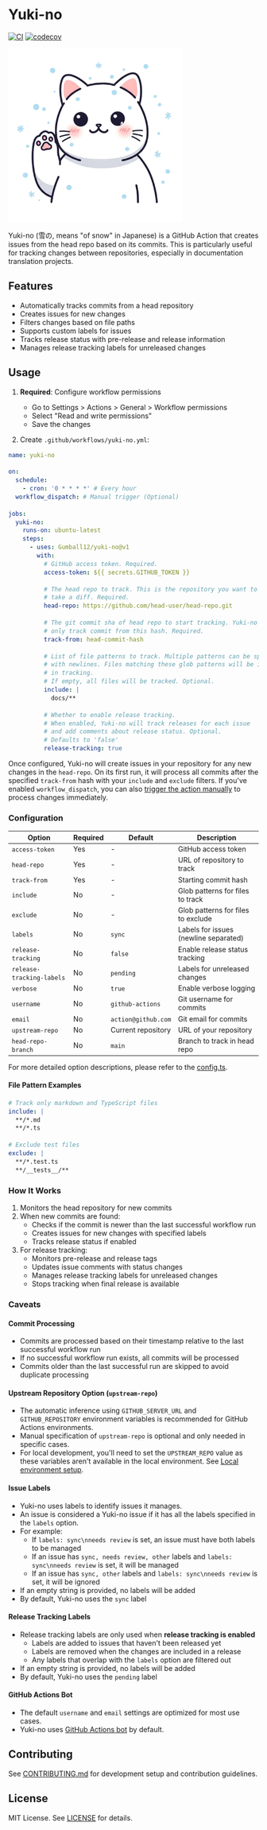 # Yuki-no

[![CI](https://github.com/Gumball12/yuki-no/actions/workflows/ci.yml/badge.svg)](https://github.com/Gumball12/yuki-no/actions/workflows/ci.yml) [![codecov](https://codecov.io/gh/Gumball12/yuki-no/graph/badge.svg?token=BffFcZn5Dn)](https://codecov.io/gh/Gumball12/yuki-no)

<img width="350" src="docs/logo.webp" title="logo" alt="logo">

Yuki-no (雪の, means "of snow" in Japanese) is a GitHub Action that creates issues from the head repo based on its commits. This is particularly useful for tracking changes between repositories, especially in documentation translation projects.

## Features

- Automatically tracks commits from a head repository
- Creates issues for new changes
- Filters changes based on file paths
- Supports custom labels for issues
- Tracks release status with pre-release and release information
- Manages release tracking labels for unreleased changes

## Usage

1. **Required**: Configure workflow permissions

   - Go to Settings > Actions > General > Workflow permissions
   - Select "Read and write permissions"
   - Save the changes

2. Create `.github/workflows/yuki-no.yml`:

```yml
name: yuki-no

on:
  schedule:
    - cron: '0 * * * *' # Every hour
  workflow_dispatch: # Manual trigger (Optional)

jobs:
  yuki-no:
    runs-on: ubuntu-latest
    steps:
      - uses: Gumball12/yuki-no@v1
        with:
          # GitHub access token. Required.
          access-token: ${{ secrets.GITHUB_TOKEN }}

          # The head repo to track. This is the repository you want to
          # take a diff. Required.
          head-repo: https://github.com/head-user/head-repo.git

          # The git commit sha of head repo to start tracking. Yuki-no will
          # only track commit from this hash. Required.
          track-from: head-commit-hash

          # List of file patterns to track. Multiple patterns can be specified
          # with newlines. Files matching these glob patterns will be included
          # in tracking.
          # If empty, all files will be tracked. Optional.
          include: |
            docs/**

          # Whether to enable release tracking.
          # When enabled, Yuki-no will track releases for each issue
          # and add comments about release status. Optional.
          # Defaults to 'false'
          release-tracking: true
```

Once configured, Yuki-no will create issues in your repository for any new changes in the `head-repo`. On its first run, it will process all commits after the specified `track-from` hash with your `include` and `exclude` filters. If you've enabled `workflow_dispatch`, you can also [trigger the action manually](https://docs.github.com/en/actions/managing-workflow-runs-and-deployments/managing-workflow-runs/manually-running-a-workflow) to process changes immediately.

### Configuration

| Option                    | Required | Default             | Description                           |
| ------------------------- | -------- | ------------------- | ------------------------------------- |
| `access-token`            | Yes      | -                   | GitHub access token                   |
| `head-repo`               | Yes      | -                   | URL of repository to track            |
| `track-from`              | Yes      | -                   | Starting commit hash                  |
| `include`                 | No       | -                   | Glob patterns for files to track      |
| `exclude`                 | No       | -                   | Glob patterns for files to exclude    |
| `labels`                  | No       | `sync`              | Labels for issues (newline separated) |
| `release-tracking`        | No       | `false`             | Enable release status tracking        |
| `release-tracking-labels` | No       | `pending`           | Labels for unreleased changes         |
| `verbose`                 | No       | `true`              | Enable verbose logging                |
| `username`                | No       | `github-actions`    | Git username for commits              |
| `email`                   | No       | `action@github.com` | Git email for commits                 |
| `upstream-repo`           | No       | Current repository  | URL of your repository                |
| `head-repo-branch`        | No       | `main`              | Branch to track in head repo          |

For more detailed option descriptions, please refer to the [config.ts](./src/config.ts).

#### File Pattern Examples

```yaml
# Track only markdown and TypeScript files
include: |
  **/*.md
  **/*.ts

# Exclude test files
exclude: |
  **/*.test.ts
  **/__tests__/**
```

### How It Works

1. Monitors the head repository for new commits
2. When new commits are found:
   - Checks if the commit is newer than the last successful workflow run
   - Creates issues for new changes with specified labels
   - Tracks release status if enabled
3. For release tracking:
   - Monitors pre-release and release tags
   - Updates issue comments with status changes
   - Manages release tracking labels for unreleased changes
   - Stops tracking when final release is available

### Caveats

#### Commit Processing

- Commits are processed based on their timestamp relative to the last successful workflow run
- If no successful workflow run exists, all commits will be processed
- Commits older than the last successful run are skipped to avoid duplicate processing

#### Upstream Repository Option (`upstream-repo`)

- The automatic inference using `GITHUB_SERVER_URL` and `GITHUB_REPOSITORY` environment variables is recommended for GitHub Actions environments.
- Manual specification of `upstream-repo` is optional and only needed in specific cases.
- For local development, you'll need to set the `UPSTREAM_REPO` value as these variables aren't available in the local environment. See [Local environment setup](https://github.com/Gumball12/yuki-no/blob/main/CONTRIBUTING.md#local-environment-setup).

#### Issue Labels

- Yuki-no uses labels to identify issues it manages.
- An issue is considered a Yuki-no issue if it has all the labels specified in the `labels` option.
- For example:
  - If `labels: sync\nneeds review` is set, an issue must have both labels to be managed
  - If an issue has `sync, needs review, other` labels and `labels: sync\nneeds review` is set, it will be managed
  - If an issue has `sync, other` labels and `labels: sync\nneeds review` is set, it will be ignored
- If an empty string is provided, no labels will be added
- By default, Yuki-no uses the `sync` label

#### Release Tracking Labels

- Release tracking labels are only used when **release tracking is enabled**
  - Labels are added to issues that haven't been released yet
  - Labels are removed when the changes are included in a release
  - Any labels that overlap with the `labels` option are filtered out
- If an empty string is provided, no labels will be added
- By default, Yuki-no uses the `pending` label

#### GitHub Actions Bot

- The default `username` and `email` settings are optimized for most use cases.
- Yuki-no uses [GitHub Actions bot](https://docs.github.com/en/actions/using-workflows/about-github-actions#about-github-actions) by default.

## Contributing

See [CONTRIBUTING.md](CONTRIBUTING.md) for development setup and contribution guidelines.

## License

MIT License. See [LICENSE](LICENSE) for details.
